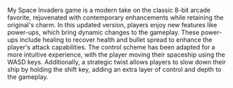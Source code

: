 My Space Invaders game is a modern take on the classic 8-bit arcade favorite, rejuvenated with contemporary enhancements while retaining the original's charm. In this updated version, players enjoy new features like power-ups, which bring dynamic changes to the gameplay. These power-ups include healing to recover health and bullet spread to enhance the player's attack capabilities. The control scheme has been adapted for a more intuitive experience, with the player moving their spaceship using the WASD keys. Additionally, a strategic twist allows players to slow down their ship by holding the shift key, adding an extra layer of control and depth to the gameplay. 
